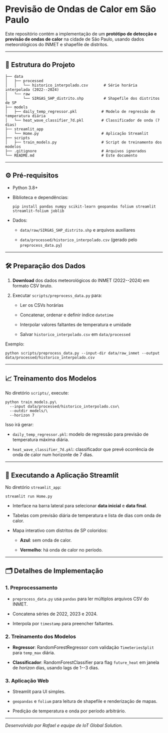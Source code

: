 Previsão de Ondas de Calor em São Paulo
=======================================

Este repositório contém a implementação de um **protótipo de detecção e previsão de ondas de calor** na cidade de São Paulo, usando dados meteorológicos do INMET e shapefile de distritos.

* * * * *

📂 Estrutura do Projeto
-----------------------

```
├── data
│   ├── processed
│   │   └── historico_interpolado.csv       # Série horária interpolada (2022--2024)
│   └── raw
│       └── SIRGAS_SHP_distrito.shp         # Shapefile dos distritos de SP
├── models
│   ├── daily_temp_regressor.pkl           # Modelo de regressão de temperatura diária
│   └── heat_wave_classifier_7d.pkl        # Classificador de onda (7 dias)
├── streamlit_app
│   └── Home.py                            # Aplicação Streamlit
├── scripts
│   ├── train_models.py                    # Script de treinamento dos modelos
├── .gitignore                             # Arquivos ignorados
└── README.md                              # Este documento
```

* * * * *

⚙️ Pré-requisitos
-----------------

-   Python 3.8+

-   Biblioteca e dependências:

    ```
    pip install pandas numpy scikit-learn geopandas folium streamlit streamlit-folium joblib
    ```

-   Dados:

    -   `data/raw/SIRGAS_SHP_distrito.shp` e arquivos auxiliares

    -   `data/processed/historico_interpolado.csv` (gerado pelo `preprocess_data.py`)

* * * * *

🛠️ Preparação dos Dados
------------------------

1.  **Download** dos dados meteorológicos do INMET (2022--2024) em formato CSV bruto.

2.  Executar `scripts/preprocess_data.py` para:

    -   Ler os CSVs horárias

    -   Concatenar, ordenar e definir índice `datetime`

    -   Interpolar valores faltantes de temperatura e umidade

    -   Salvar `historico_interpolado.csv` em `data/processed`

Exemplo:

```
python scripts/preprocess_data.py --input-dir data/raw_inmet --output data/processed/historico_interpolado.csv
```

* * * * *

📈 Treinamento dos Modelos
--------------------------

No diretório `scripts/`, execute:

```
python train_models.py\
  --input data/processed/historico_interpolado.csv\
  --outdir models/\
  --horizon 7
```

Isso irá gerar:

-   `daily_temp_regressor.pkl`: modelo de regressão para previsão de temperatura máxima diária.

-   `heat_wave_classifier_7d.pkl`: classificador que prevê ocorrência de onda de calor num horizonte de 7 dias.

* * * * *

🚀 Executando a Aplicação Streamlit
-----------------------------------

No diretório `streamlit_app`:

```
streamlit run Home.py
```

-   Interface na barra lateral para selecionar **data inicial** e **data final**.

-   Tabelas com previsão diária de temperatura e lista de dias com onda de calor.

-   Mapa interativo com distritos de SP coloridos:

    -   **Azul**: sem onda de calor.

    -   **Vermelho**: há onda de calor no período.

* * * * *

🗂️ Detalhes de Implementação
-----------------------------

### 1\. Preprocessamento

-   `preprocess_data.py` usa `pandas` para ler múltiplos arquivos CSV do INMET.

-   Concatena séries de 2022, 2023 e 2024.

-   Interpola por `timestamp` para preencher faltantes.

### 2\. Treinamento dos Modelos

-   **Regressor**: RandomForestRegressor com validação `TimeSeriesSplit` para `temp_max` diária.

-   **Classificador**: RandomForestClassifier para flag `future_heat` em janela de *horizon* dias, usando lags de 1--3 dias.

### 3\. Aplicação Web

-   Streamlit para UI simples.

-   `geopandas` e `folium` para leitura de shapefile e renderização de mapas.

-   Predição de temperatura e onda por período arbitrário.

* * * * *



*Desenvolvido por Rafael e equipe de IoT Global Solution.*
